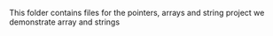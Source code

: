 This folder contains files for the pointers, arrays and string project
we demonstrate array and strings
